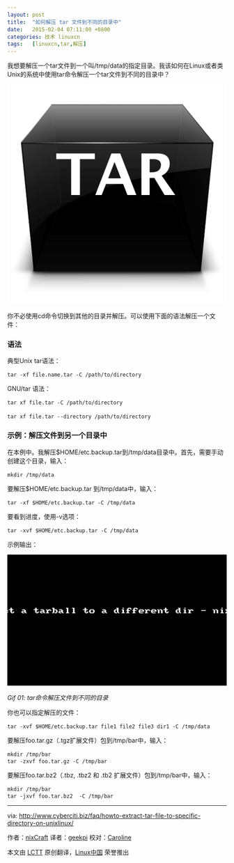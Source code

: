 ```yaml
---
layout: post
title:	"如何解压 tar 文件到不同的目录中"
date:	2015-02-04 07:11:00 +0800 
categories:	技术 linuxcn 
tags:	[linuxcn,tar,解压]
---
```



我想要解压一个tar文件到一个叫/tmp/data的指定目录。我该如何在Linux或者类Unix的系统中使用tar命令解压一个tar文件到不同的目录中？


![](/Asserts/Images/album/201502/03/221358gzjbez0riq87ptpq.png)


你不必使用cd命令切换到其他的目录并解压。可以使用下面的语法解压一个文件：


### 语法


典型Unix tar语法：



```
tar -xf file.name.tar -C /path/to/directory

```

GNU/tar 语法：



```
tar xf file.tar -C /path/to/directory

tar xf file.tar --directory /path/to/directory

```

### 示例：解压文件到另一个目录中


在本例中。我解压$HOME/etc.backup.tar到/tmp/data目录中。首先，需要手动创建这个目录，输入：



```
mkdir /tmp/data

```

要解压$HOME/etc.backup.tar 到/tmp/data中，输入：



```
tar -xf $HOME/etc.backup.tar -C /tmp/data

```

要看到进度，使用-v选项：



```
tar -xvf $HOME/etc.backup.tar -C /tmp/data

```

示例输出：


![Gif 01: tar Command Extract Archive To Different Directory Command](/Asserts/Images/album/201502/03/221419v9v9dus0s955ucu0.gif)


*Gif 01: tar命令解压文件到不同的目录*


你也可以指定解压的文件：



```
tar -xvf $HOME/etc.backup.tar file1 file2 file3 dir1 -C /tmp/data

```

要解压foo.tar.gz（.tgz扩展文件）包到/tmp/bar中，输入：



```
mkdir /tmp/bar
tar -zxvf foo.tar.gz -C /tmp/bar

```

要解压foo.tar.bz2（.tbz, .tbz2 和 .tb2 扩展文件）包到/tmp/bar中，输入：



```
mkdir /tmp/bar
tar -jxvf foo.tar.bz2  -C /tmp/bar

```



---


via: <http://www.cyberciti.biz/faq/howto-extract-tar-file-to-specific-directory-on-unixlinux/>


作者：[nixCraft](http://www.cyberciti.biz/tips/about-us) 译者：[geekpi](https://github.com/geekpi) 校对：[Caroline](https://github.com/carolinewuyan)


本文由 [LCTT](https://github.com/LCTT/TranslateProject) 原创翻译，[Linux中国](http://linux.cn/) 荣誉推出
